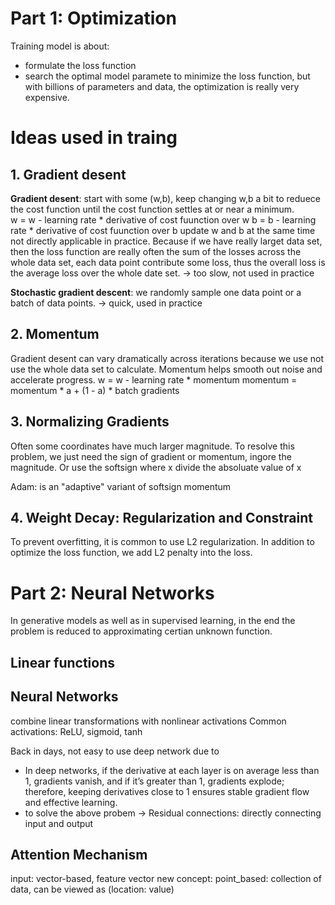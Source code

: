# Part 1: Optimization
Training model is about:
- formulate the loss function
- search the optimal model paramete to minimize the loss function, but with billions of parameters and data, the optimization is really very expensive.

# Ideas used in traing
## 1. Gradient desent

**Gradient desent**: start with some (w,b), keep changing w,b a bit to reduece the cost function until the cost function settles at or near a minimum.  
  w = w - learning rate * derivative of cost fuunction over w
  b = b - learning rate * derivative of cost fuunction over b
  update w and b at the same time
  not directly applicable in practice. Because if we have really larget data set, then the loss function are really often the sum of the losses across the whole data set, each data 
  point contribute some loss, thus the overall loss is the average loss over the whole date set. -> too slow, not used in practice

**Stochastic gradient descent**: we randomly sample one data point or a batch of data points. -> quick, used in practice 

## 2. Momentum
   Gradient desent can vary dramatically across iterations because we use not use the whole data set to calculate. Momentum helps smooth out    noise and accelerate progress.
   w = w - learning rate * momentum
   momentum = momentum * a + (1 - a) * batch gradients

## 3. Normalizing Gradients
Often some coordinates have much larger magnitude. To resolve this problem, we just need the sign of gradient or momentum, ingore the magnitude.
Or use the softsign where x divide the absoluate value of x

Adam: is an "adaptive" variant of softsign momentum

## 4. Weight Decay: Regularization and Constraint
To prevent overfitting, it is common to use L2 regularization. In addition to optimize the loss function, we add L2 penalty into the loss.



# Part 2: Neural Networks
In generative models as well as in supervised learning, in the end the problem is reduced to approximating certian unknown function.

## Linear functions
## Neural Networks
combine linear transformations with nonlinear activations
Common activations: ReLU, sigmoid, tanh

Back in days, not easy to use deep network due to 
- In deep networks, if the derivative at each layer is on average less than 1, gradients vanish, and if it’s greater than 1, gradients explode; therefore, keeping derivatives close to 1 ensures stable gradient flow and effective learning.
- to solve the above probem -> Residual connections: directly connecting input and output

## Attention Mechanism
input: vector-based, feature vector
new concept: point_based: collection of data, can be viewed as (location: value)

